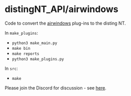 # distingNT_API/airwindows
Code to convert the [airwindows](https://github.com/airwindows/airwindows) plug-ins to the disting NT.

In `make_plugins`:
* `python3 make_main.py`
* `make bin`
* `make reports`
* `python3 make_plugins.py`

In `src`:
* `make`

Please join the Discord for discussion - see [here](https://www.modwiggler.com/forum/viewtopic.php?t=287914).
